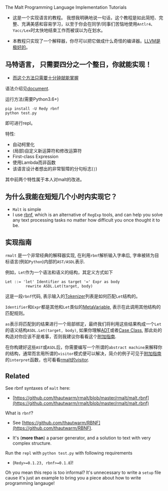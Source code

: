 The Malt Programming Language Implementation Tutorials

- 这是一个实现语言的教程。 我想我明确地说一句话，这个教程是如此简短、完整、充满美感和容易学习，以至于你会在同学/同事们苦恼地使用`Antlr4`、 `Yacc/Lex`时太快地结束工作而被误以为在划水。

- 本教程只实现了一个解释器，你尽可以把它做成什么奇怪的编译器。[LLVM是极好的](https://github.com/f0rki/mapping-high-level-constructs-to-llvm-ir)。


## 马特语言， 只需要四分之一个整日，你就能实现！

- [而这个方法只需要十分钟就能掌握](https://github.com/thautwarm/RBNF)

语法介绍见[document](./malt-syntax.rst).

运行方法(需要Python3.6+)
```
pip install -U Redy rbnf
python test.py
```
即可进行repl。

特性:

- 自动柯里化
- (局部)自定义新运算符和修改运算符
- First-class Expression
- 使用Lambda而非函数
- 该语言设计者想出的非常智障的分句标志(`|`)

其中前两个特性属于本人对malt的改进。

## 为什么我能在短短几个小时内实现它？

- `Malt` is simple
- I use [rbnf](https://github.com/thautwarm/RBNF), which is an alternative of `RegExp` tools, and can help you solve any text processing tasks no matter how difficult you once thought it to be.

## 实现指南

`rmalt` 是一个非常经典的解释器实现, 在利用`rbnf`解析输入字串后, 字串被转为目标语言(例如`Python`)内部的`AST/ASDL`表示.

例如，`Let`作为一个语法和语义的结构，其定义方式如下

```
Let ::= 'let' Identifier as target '=' Expr as body
         rewrite ASDL.Let(target, body)
```

这是一段`rbnf`代码, 表示输入的[Tokenizer](https://github.com/thautwarm/RBNF/blob/master/rbnf/Tokenizer.py)列表是如何匹配`Let`结构的。  

`Identifier`和`Expr`都是其他和`Let`类似的[MetaVariable](https://en.wikipedia.org/wiki/Metavariable), 表示在此调用其他结构的匹配规则。

`as`表示将匹配到的结果进行一个局部绑定，最终我们将利用这些结果构成一个`Let`的语义结构`ASDL.Let(target, body)`, 如果你理解[ADT](https://en.wikipedia.org/wiki/Algebraic_data_type)或者[Case Class](https://docs.scala-lang.org/tour/case-classes.html), 那此处的构造对你应该不是难事，否则我建议你看看这个[附加指南](./adt.md).

在你构建好这些`AST`或`ASDL`后，你需要编写一个所谓的`abstract machine`来解释你的结构，通常而言用所谓的`visitor`模式便可以解决，简介的例子可见于[附加指南](./adt.md)的`interpret`函数，也可看看[rmalt的visitor](https://github.com/thautwarm/rmalt/blob/master/rmalt/visitor.py).

## Related

See rbnf syntaxes of `malt` here:
- [https://github.com/thautwarm/rmalt/blob/master/rmalt/malt.rbnf](https://github.com/thautwarm/rmalt/blob/master/rmalt/malt.rbnf)

What is `rbnf`?

- See [https://github.com/thautwarm/RBNF](https://github.com/thautwarm/RBNF).

- It's (**more than**) a parser generator, and a solution to text with very complex structure.


Run the `repl` with `python test.py` with following requirements
- (`Redy>=0.1.23, rbnf>=0.1.8`)! 


Oh you mean this repo is too informal? It's unnecessary to write a `setup` file cause it's just an example to bring you a piece about how to write programming langauge!





